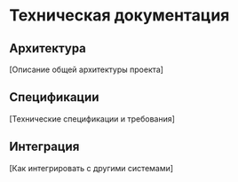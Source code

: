 # Техническая документация

## Архитектура
[Описание общей архитектуры проекта]

## Спецификации
[Технические спецификации и требования]

## Интеграция
[Как интегрировать с другими системами]